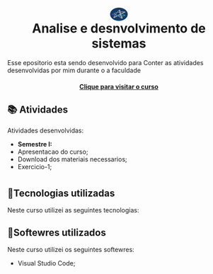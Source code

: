 <h1 align="center">
  <img align="center" alt="Js" height="30" width="40" src="img/download-removebg-preview.png">
  <br>
   Analise e desnvolvimento de sistemas 
</h1>

Esse epositorio esta sendo desenvolvido para Conter as atividades desenvolvidas por mim durante o a faculdade

<h4 align="center">
 <a href="https://www.cursoemvideo.com/curso/javascript/aulas/conhecendo-o-javascript/modulos/como-chegamos-ate-aqui/" id="btn">Clique para visitar o curso</a>
</h4>

## 📚 Atividades

Atividades desenvolvidas:

- **Semestre I:** 
- Apresentacao do curso;
- Download dos materiais necessarios;
- Exercicio-1;
#

## 📂Tecnologias utilizadas

Neste curso utilizei as seguintes tecnologias:

## 📂Softewres utilizados

Neste curso utilizei os seguintes softewres:

- Visual Studio Code;



